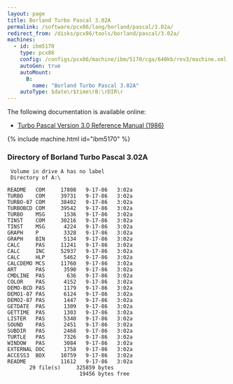 ```yaml
---
layout: page
title: Borland Turbo Pascal 3.02A
permalink: /software/pcx86/lang/borland/pascal/3.02a/
redirect_from: /disks/pcx86/tools/borland/pascal/3.02a/
machines:
  - id: ibm5170
    type: pcx86
    config: /configs/pcx86/machine/ibm/5170/cga/640kb/rev3/machine.xml
    autoGen: true
    autoMount:
      B:
        name: "Borland Turbo Pascal 3.02A"
    autoType: $date\r$time\rB:\rDIR\r
---
```


The following documentation is available online:

- [Turbo Pascal Version 3.0 Reference Manual (1986)](http://bitsavers.org/pdf/borland/turbo_pascal/Turbo_Pascal_Version_3.0_Reference_Manual_1986.pdf)

{% include machine.html id="ibm5170" %}

### Directory of Borland Turbo Pascal 3.02A

     Volume in drive A has no label
     Directory of A:\

    README   COM     17808   9-17-86   3:02a
    TURBO    COM     39731   9-17-86   3:02a
    TURBO-87 COM     38402   9-17-86   3:02a
    TURBOBCD COM     39542   9-17-86   3:02a
    TURBO    MSG      1536   9-17-86   3:02a
    TINST    COM     30216   9-17-86   3:02a
    TINST    MSG      4224   9-17-86   3:02a
    GRAPH    P        3328   9-17-86   3:02a
    GRAPH    BIN      5134   9-17-86   3:02a
    CALC     PAS     11241   9-17-86   3:02a
    CALC     INC     52937   9-17-86   3:02a
    CALC     HLP      5462   9-17-86   3:02a
    CALCDEMO MCS     11760   9-17-86   3:02a
    ART      PAS      3590   9-17-86   3:02a
    CMDLINE  PAS       636   9-17-86   3:02a
    COLOR    PAS      4152   9-17-86   3:02a
    DEMO-BCD PAS      1179   9-17-86   3:02a
    DEMO1-87 PAS      6124   9-17-86   3:02a
    DEMO2-87 PAS      1447   9-17-86   3:02a
    GETDATE  PAS      1309   9-17-86   3:02a
    GETTIME  PAS      1303   9-17-86   3:02a
    LISTER   PAS      5340   9-17-86   3:02a
    SOUND    PAS      2451   9-17-86   3:02a
    SUBDIR   PAS      2468   9-17-86   3:02a
    TURTLE   PAS      7326   9-17-86   3:02a
    WINDOW   PAS      3084   9-17-86   3:02a
    EXTERNAL DOC      1758   9-17-86   3:02a
    ACCESS3  BOX     10759   9-17-86   3:02a
    README           11612   9-17-86   3:02a
           29 file(s)     325859 bytes
                           19456 bytes free
